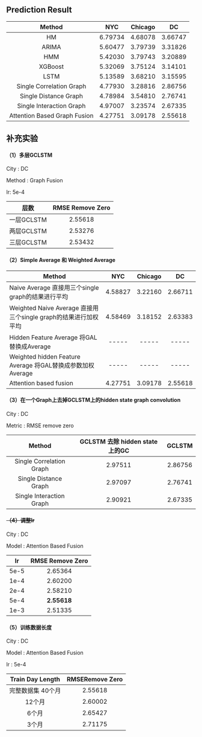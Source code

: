 ## Prediction Result


| Method | NYC | Chicago | DC |
| :-: | :-: | :-: | :-: |
|HM|6.79734|4.68078|3.66747|
|ARIMA|5.60477|3.79739|3.31826|
|HMM|5.42030|3.79743|3.20889|
|XGBoost|5.32069|3.75124|3.14101|
|LSTM|5.13589|3.68210|3.15595|
|Single Correlation Graph|4.77930|3.28816|2.86756|
|Single Distance Graph|4.78984|3.54810|2.76741|
|Single Interaction Graph|4.97007|3.23574|2.67335|
|Attention Based Graph Fusion|4.27751|3.09178|2.55618|

## 补充实验

#### （1）多层GCLSTM

City : DC

Method : Graph Fusion

lr: 5e-4

|    层数    | RMSE Remove Zero |
| :--------: | :--------------: |
| 一层GCLSTM |     2.55618      |
| 两层GCLSTM |     2.53276      |
| 三层GCLSTM |     2.53432      |

#### （2）Simple Average 和 Weighted Average

| Method                                                       |   NYC   | Chicago |   DC    |
| ------------------------------------------------------------ | :-----: | :-----: | :-----: |
| Naive Average 直接用三个single graph的结果进行平均           | 4.58827 | 3.22160 | 2.66711 |
| Weighted Naive Average 直接用三个single graph的结果进行加权平均 | 4.58469 | 3.18152 | 2.63383 |
| Hidden Feature Average 将GAL替换成Average                    |  -----  |  -----  |  -----  |
| Weighted hidden Feature Average 将GAL替换成参数加权Average   |  -----  |  -----  |  -----  |
| Attention based fusion                                       | 4.27751 | 3.09178 | 2.55618 |

#### （3）在一个Graph上去掉GCLSTM上的hidden state graph convolution

City : DC

Metric : RMSE remove zero

|          Method          | GCLSTM 去除 hidden state 上的GC | GCLSTM  |
| :----------------------: | :-----------------------------: | :-----: |
| Single Correlation Graph |             2.97511             | 2.86756 |
|  Single Distance Graph   |             2.97097             | 2.76741 |
| Single Interaction Graph |             2.90921             | 2.67335 |

#### ~~（4）调整lr~~

City : DC

Model : Attention Based Fusion

|  lr  | RMSE Remove Zero |
| :--: | :--------------: |
| 5e-5 |     2.65364      |
| 1e-4 |     2.60200      |
| 2e-4 |     2.58210      |
| 5e-4 |   **2.55618**    |
| 1e-3 |     2.51335      |

#### （5）训练数据长度

City : DC

Model : Attention Based Fusion

lr : 5e-4

| Train Day Length  | RMSERemove Zero |
| :---------------: | :-------------: |
| 完整数据集 40个月 |     2.55618     |
|      12个月       |     2.60002     |
|       6个月       |     2.65427     |
|       3个月       |     2.71175     |

